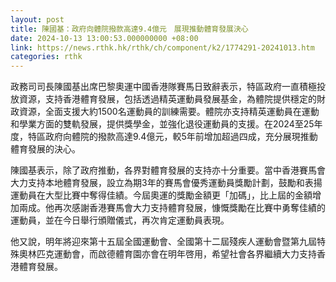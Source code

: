 ```yaml
---
layout: post
title: 陳國基：政府向體院撥款高達9.4億元　展現推動體育發展決心
date: 2024-10-13 13:00:53.000000000 +08:00
link: https://news.rthk.hk/rthk/ch/component/k2/1774291-20241013.htm
categories: rthk
---
```


政務司司長陳國基出席巴黎奧運中國香港隊賽馬日致辭表示，特區政府一直積極投放資源，支持香港體育發展，包括透過精英運動員發展基金，為體院提供穩定的財政資源，全面支援大約1500名運動員的訓練需要。體院亦支持精英運動員在運動和學業方面的雙軌發展，提供獎學金，並強化退役運動員的支援。在2024至25年度，特區政府向體院的撥款高達9.4億元，較5年前增加超過四成，充分展現推動體育發展的決心。
 
陳國基表示，除了政府推動，各界對體育發展的支持亦十分重要。當中香港賽馬會大力支持本地體育發展，設立為期3年的賽馬會優秀運動員獎勵計劃，鼓勵和表揚運動員在大型比賽中奪得佳績。今屆奧運的獎勵金額更「加碼」，比上屆的金額增加兩成。他再次感謝香港賽馬會大力支持體育發展，慷慨獎勵在比賽中勇奪佳績的運動員，並在今日舉行頒贈儀式，再次肯定運動員表現。
 
他又說，明年將迎來第十五屆全國運動會、全國第十二屆殘疾人運動會暨第九屆特殊奧林匹克運動會，而啟德體育園亦會在明年啓用，希望社會各界繼續大力支持香港體育發展。
